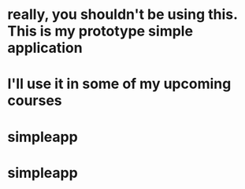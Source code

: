 # really, you shouldn't be using this. This is my prototype simple application
# I'll use it in some of my upcoming courses
# simpleapp
# simpleapp

